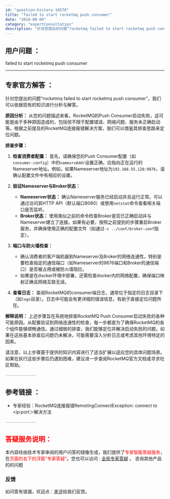 ```yaml
---
id: "question-history-16578"
title: "failed to start rocketmq push consumer"
date: "2024-08-09"
category: "expertConsultation"
description: "针对您提出的问题“rocketmq failed to start rocketmq push consumer”，我们可以依据现有的知识进行分析与解答。**原因分析：**从您的问题描述来看，RocketMQ的Push Consumer启动失败，这可能是由于多种原因造成的，包括但不限于配置错误、网络"
---
```


## 用户问题 ： 
 failed to start rocketmq push consumer  

---------------
## 专家官方解答 ：

针对您提出的问题“rocketmq failed to start rocketmq push consumer”，我们可以依据现有的知识进行分析与解答。

**原因分析：**
从您的问题描述来看，RocketMQ的Push Consumer启动失败，这可能是由于多种原因造成的，包括但不限于配置错误、网络问题、服务未正确启动等。根据之前提及的RocketMQ连接报错解决方案，我们可以借鉴其排查思路来定位问题。

**排查步骤：**

1. **检查消费者配置：**
   首先，请确保您的Push Consumer配置（如`consumer.config`）中的`namesrvAddr`设置正确，应指向正在运行的Nameserver地址。例如，如果Nameserver地址为`192.168.55.128:9876`，请确认配置文件中有相应的设置。

2. **验证Nameserver与Broker状态：**
   - **Nameserver状态：** 确认Nameserver服务已经启动并且运行正常。可以通过访问其HTTP API（默认端口8080）或使用`netstat`命令查看相关端口是否监听。
   - **Broker状态：** 使用类似之前的命令检查Broker是否已正确启动并与Nameserver建立了连接。如果有必要，按照之前提到的步骤重启Broker服务，并确保使用正确的配置文件（如通过`-c ../conf/broker.conf`指定）。

3. **端口与防火墙检查：**
   - 确认消费者的客户端机器到Nameserver及Broker的网络连通性，特别是要检查指定的通信端口（如Nameserver的9876端口和Broker的通信端口）是否被占用或被防火墙阻拦。
   - 如果是在docker环境中部署，还需检查docker内的网络配置，确保端口映射正确且网络互联无误。

4. **查看日志：**
   查阅RocketMQ的consumer端日志，通常位于指定的日志目录下（如`logs`目录）。日志中可能会有更详细的错误信息，有助于直接定位问题所在。

**解释说明：**
上述步骤旨在系统地排查RocketMQ Push Consumer启动失败的各种可能原因。从配置验证到网络连通性的检查，每一步都是为了确保RocketMQ的各个组件能够顺畅通信。通过细致的排查，我们能够定位并解决启动失败的问题。如果在这些基本排查后问题仍未解决，可能需要深入分析日志或考虑其他环境特定的因素。

请注意，以上步骤基于提供的知识内容进行了适当扩展以适应您的具体问题场景。如果在执行这些步骤后仍遇到困难，建议进一步查阅RocketMQ官方文档或寻求社区帮助。


<font color="#949494">---------------</font> 


## 参考链接 ：

* 专家经验：RocketMQ连接报错RemotingConnectException: connect to <ip:port＞解决方法 


 <font color="#949494">---------------</font> 
 


## <font color="#FF0000">答疑服务说明：</font> 

本内容经由技术专家审阅的用户问答的镜像生成，我们提供了<font color="#FF0000">专家智能答疑服务</font>，在<font color="#FF0000">页面的右下的浮窗”专家答疑“</font>。您也可以访问 : [全局专家答疑](https://answer.opensource.alibaba.com/docs/intro) 。 咨询其他产品的的问题

### 反馈
如问答有错漏，欢迎点：[差评](https://ai.nacos.io/user/feedbackByEnhancerGradePOJOID?enhancerGradePOJOId=16581)给我们反馈。
